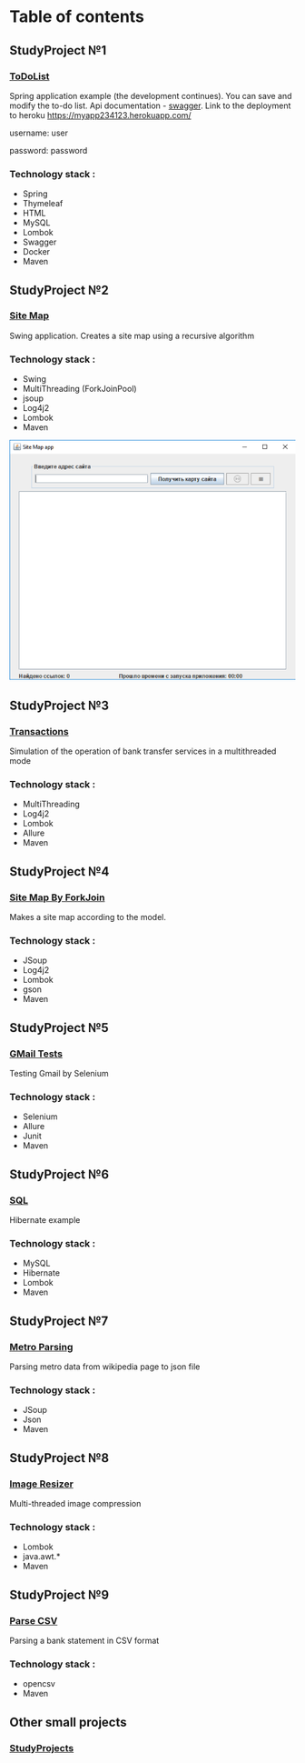 # Table of contents

## StudyProject №1
### [ToDoList](https://github.com/streamThread/SkillBox/tree/ToDoList/12_SpringBootWebDevelopment/ToDoList)

Spring application example (the development continues). You can save and modify the to-do list. Api documentation - [swagger](https://myapp234123.herokuapp.com/swagger-ui.html). 
Link to the deployment to heroku https://myapp234123.herokuapp.com/

username: user

password: password

### Technology stack :
* Spring
* Thymeleaf
* HTML
* MySQL
* Lombok
* Swagger
* Docker
* Maven

## StudyProject №2
### [Site Map](https://github.com/streamThread/SkillBox/tree/master/11_Multithreading/SiteMapByForkJoin)

Swing application. Creates a site map using a recursive algorithm
### Technology stack :
* Swing
* MultiThreading (ForkJoinPool)
* jsoup
* Log4j2
* Lombok
* Maven

![Site Map app screenshot](screenshots/site_map.png)

## StudyProject №3
### [Transactions](https://github.com/streamThread/SkillBox/tree/master/11_Multithreading/Transactions)

Simulation of the operation of bank transfer services in a multithreaded mode
### Technology stack :
* MultiThreading
* Log4j2
* Lombok
* Allure
* Maven

## StudyProject №4
### [Site Map By ForkJoin](https://github.com/streamThread/SkillBox/tree/master/11_Multithreading/SiteMapByForkJoin)

Makes a site map according to the model.
### Technology stack :
* JSoup
* Log4j2
* Lombok
* gson
* Maven

## StudyProject №5
### [GMail Tests](https://github.com/streamThread/GMailTests)

Testing Gmail by Selenium
### Technology stack :
* Selenium
* Allure
* Junit
* Maven

## StudyProject №6
### [SQL](https://github.com/streamThread/SkillBox/tree/master/10_SQLAndHibernate/SQL%2010.2.3)

Hibernate example
### Technology stack :
* MySQL
* Hibernate
* Lombok 
* Maven

## StudyProject №7
### [Metro Parsing](https://github.com/streamThread/SkillBox/tree/master/09_FilesAndNetwork/MetroParsing)

Parsing metro data from wikipedia page to json file
### Technology stack :
* JSoup
* Json
* Maven

## StudyProject №8
### [Image Resizer](https://github.com/streamThread/SkillBox/tree/master/11_Multithreading/ImageResizer)

Multi-threaded image compression
### Technology stack :
* Lombok
* java.awt.*
* Maven

## StudyProject №9
### [Parse CSV](https://github.com/streamThread/ParseCSV/blob/master/src/main/java/BankStatementOperations.java)

Parsing a bank statement in CSV format
### Technology stack :
* opencsv
* Maven

## Other small projects
### [StudyProjects](https://github.com/streamThread/StudyProjects)
